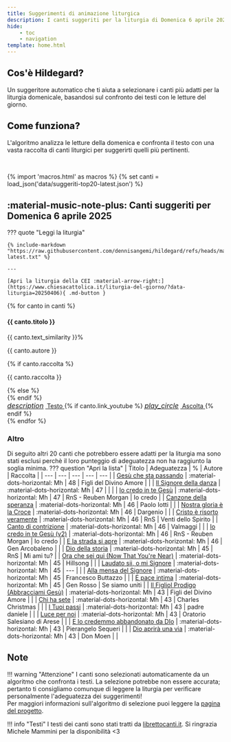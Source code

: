 ```yaml
---
title: Suggerimenti di animazione liturgica
description: I canti suggeriti per la liturgia di Domenica 6 aprile 2025
hide:
    - toc
    - navigation
template: home.html
---
```


<div class="grid md:grid-cols-2 gap-8 mb-12">
  <div class="bg-white rounded-lg shadow p-6 border-l-4 border-accent-500">
    <h2 class="text-2xl font-extrabold text-primary-800 mb-3" style="font-weight: 800 !important;">Cos'è Hildegard?</h2>
    <p class="text-gray-700">Un suggeritore automatico che ti aiuta a selezionare i canti più adatti per la liturgia domenicale, basandosi sul confronto dei testi con le letture del giorno.</p>
  </div>
  
  <div class="bg-white rounded-lg shadow p-6 border-l-4 border-primary-500">
    <h2 class="text-2xl font-extrabold text-primary-800 mb-3" style="font-weight: 800 !important;">Come funziona?</h2>
    <p class="text-gray-700">L'algoritmo analizza le letture della domenica e confronta il testo con una vasta raccolta di canti liturgici per suggerirti quelli più pertinenti.</p>
  </div>
</div>

<br>

{% import 'macros.html' as macros %}
{% set canti = load_json('data/suggeriti-top20-latest.json') %}


## <span id="canti-suggeriti" class="text-primary-700 font-bold"> :material-music-note-plus: Canti suggeriti per Domenica 6 aprile 2025</span>

??? quote "Leggi la liturgia"

    {% include-markdown "https://raw.githubusercontent.com/dennisangemi/hildegard/refs/heads/main/risorse/lezionari/liturgia-latest.txt" %}

    ---

    [Apri la liturgia della CEI :material-arrow-right:](https://www.chiesacattolica.it/liturgia-del-giorno/?data-liturgia=20250406){ .md-button }

<div class="grid md:grid-cols-2 lg:grid-cols-3 gap-6 mb-8">
  {% for canto in canti %}
  <div class="bg-white rounded-lg shadow-md overflow-hidden border-t-4 border-accent-500 flex flex-col">
    <div class="p-5 flex-grow">
      <div class="flex justify-between items-start">
        <h4 class="text-lg font-bold text-gray-800 mb-2">{{ canto.titolo }}</h4>
        <span class="bg-accent-100 text-accent-800 text-sm font-semibold rounded-full px-3 py-1">{{ canto.text_similarity }}%</span>
      </div>
      <p class="text-sm text-gray-600 mb-1">{{ canto.autore }}</p>
      {% if canto.raccolta %}
      <p class="text-sm text-gray-500 italic mb-3">{{ canto.raccolta }}</p>
      {% else %}
      <div class="mb-3"></div>
      {% endif %}
    </div>
    <div class="bg-gray-50 p-3 border-t border-gray-100 flex justify-between items-center">
      <a href="https://www.librettocanti.it/canto/{{ canto.titolo | lower | replace(' ', '-') }}-{{ canto.id_canti }}" class="text-accent-600 hover:text-accent-800 text-sm font-medium" target="_blank">
        <span class="flex items-center"><i class="material-icons" style="font-size: 1rem; margin-right: 0.25rem;">description</i> Testo</span>
      </a>
      {% if canto.link_youtube %}
      <a href="https://www.youtube.com/watch?v={{ canto.link_youtube }}" class="text-red-600 hover:text-red-800 text-sm font-medium" target="_blank">
        <span class="flex items-center"><i class="material-icons" style="font-size: 1rem; margin-right: 0.25rem;">play_circle</i> Ascolta</span>
      </a>
      {% endif %}
    </div>
  </div>
  {% endfor %}
</div>


### Altro
Di seguito altri 20 canti che potrebbero essere adatti per la liturgia ma sono stati esclusi perchè il loro punteggio di adeguatezza non ha raggiunto la soglia minima.
??? question "Apri la lista"
    | Titolo | Adeguatezza | % | Autore | Raccolta |
    | --- | --- | --- | --- | --- |
    | [Gesù che sta passando](https://www.librettocanti.it/canto/ges-che-sta-passando-2337) | :material-dots-horizontal: Mh | 48 | Figli del Divino Amore |  |
    | [Il Signore della danza](https://www.librettocanti.it/canto/il-signore-della-danza-1555) | :material-dots-horizontal: Mh | 47 |  |  |
    | [Io credo in te Gesù](https://www.librettocanti.it/canto/io-credo-in-te-ges-1678) | :material-dots-horizontal: Mh | 47 | RnS - Reuben Morgan | Io credo |
    | [Canzone della speranza](https://www.librettocanti.it/canto/canzone-della-speranza-1616) | :material-dots-horizontal: Mh | 46 | Paolo Iotti |  |
    | [Nostra gloria è la Croce](https://www.librettocanti.it/canto/nostra-gloria-la-croce-2798) | :material-dots-horizontal: Mh | 46 | Dargenio |  |
    | [Cristo è risorto veramente](https://www.librettocanti.it/canto/cristo-risorto-veramente-145) | :material-dots-horizontal: Mh | 46 | RnS | Venti dello Spirito |
    | [Canto di contrizione](https://www.librettocanti.it/canto/canto-di-contrizione-2115) | :material-dots-horizontal: Mh | 46 | Valmaggi |  |
    | [Io credo in te Gesù (v2)](https://www.librettocanti.it/canto/io-credo-in-te-ges-v2-2393) | :material-dots-horizontal: Mh | 46 | RnS - Reuben Morgan | Io credo |
    | [E la strada si apre](https://www.librettocanti.it/canto/e-la-strada-si-apre-1880) | :material-dots-horizontal: Mh | 46 | Gen Arcobaleno |  |
    | [Dio della storia](https://www.librettocanti.it/canto/dio-della-storia-2921) | :material-dots-horizontal: Mh | 45 | RnS | Mi ami tu? |
    | [Ora che sei qui (Now That You're Near)](https://www.librettocanti.it/canto/ora-che-sei-qui-now-that-you-re-near-2553) | :material-dots-horizontal: Mh | 45 | Hillsong  |  |
    | [Laudato sii, o mi Signore](https://www.librettocanti.it/canto/laudato-sii-o-mi-signore-278) | :material-dots-horizontal: Mh | 45 | --- |  |
    | [Alla mensa del Signore](https://www.librettocanti.it/canto/alla-mensa-del-signore-13) | :material-dots-horizontal: Mh | 45 | Francesco Buttazzo |  |
    | [E pace intima](https://www.librettocanti.it/canto/e-pace-intima-177) | :material-dots-horizontal: Mh | 45 | Gen Rosso | Se siamo uniti |
    | [Il Figliol Prodigo (Abbracciami Gesù)](https://www.librettocanti.it/canto/il-figliol-prodigo-abbracciami-ges-1596) | :material-dots-horizontal: Mh | 43 | Figli del Divino Amore |  |
    | [Chi ha sete](https://www.librettocanti.it/canto/chi-ha-sete-1757) | :material-dots-horizontal: Mh | 43 | Charles Christmas |  |
    | [I Tuoi passi](https://www.librettocanti.it/canto/i-tuoi-passi-222) | :material-dots-horizontal: Mh | 43 | padre daniele  |  |
    | [Luce per noi](https://www.librettocanti.it/canto/luce-per-noi-2104) | :material-dots-horizontal: Mh | 43 | Oratorio Salesiano di Arese |  |
    | [E lo credemmo abbandonato da DIo](https://www.librettocanti.it/canto/e-lo-credemmo-abbandonato-da-dio-2301) | :material-dots-horizontal: Mh | 43 | Pierangelo Sequeri |  |
    | [Dio aprirà una via](https://www.librettocanti.it/canto/dio-aprir-una-via-1686) | :material-dots-horizontal: Mh | 43 | Don Moen |  |
## Note
!!! warning "Attenzione"
    I canti sono selezionati automaticamente da un algoritmo che confronta i testi. La selezione potrebbe non essere accurata; pertanto ti consigliamo comunque di leggere la liturgia per verificare personalmente l'adeguatezza dei suggerimenti!<br>Per maggiori informazioni sull'algoritmo di selezione puoi leggere la [pagina del progetto](https://hildegard.it/progetto/).

!!! info "Testi"
    I testi dei canti sono stati tratti da [librettocanti.it](https://www.librettocanti.it/). Si ringrazia Michele Mammini per la disponibilità <3


